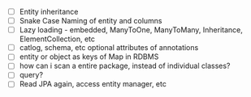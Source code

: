 - [ ] Entity inheritance 
- [ ] Snake Case Naming of entity and columns
- [ ] Lazy loading - embedded, ManyToOne, ManyToMany, Inheritance, ElementCollection, etc
- [ ] catlog, schema, etc optional attributes of annotations 
- [ ] entity or object as keys of Map in RDBMS
- [ ] how can i scan a entire package, instead of individual classes?
- [ ] query?
- [ ] Read JPA again, access entity manager, etc